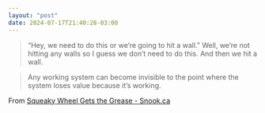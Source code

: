 ```yaml
---
layout: "post"
date: 2024-07-17T21:40:28-03:00
---
```


> “Hey, we need to do this or we’re going to hit a wall.” Well, we’re not hitting any walls so I guess we don’t need to do this. And then we hit a wall.

> Any working system can become invisible to the point where the system loses value because it’s working.


From [Squeaky Wheel Gets the Grease - Snook.ca](https://snook.ca/archives/accessibility_and_usability/squeaky-wheel-gets-the-grease)
